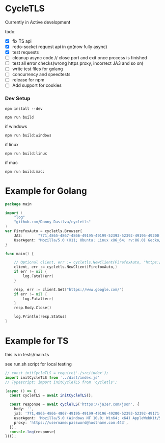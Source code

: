 # CycleTLS

Currently in Active development 

todo: 
- [X] fix TS api 
- [X] redo-socket request api in go(now fully async)
- [X] test requests 
- [ ] cleanup async code // close port and exit once process is finished
- [ ] test all error checks(wrong https proxy, incorrect JA3 and so on)
- [ ] write test files for golang
- [ ] concurrency and speedtests
- [ ] release for npm
- [ ] Add support for cookies

### Dev Setup

`npm install --dev`

`npm run build`

if windows

`npm run build:windows`

if linux

`npm run build:linux`

if mac

`npm run build:mac:`

# Example for Golang

```go
package main

import (
    "log"
    "github.com/Danny-Dasilva/cycletls"
)
var FirefoxAuto = cycletls.Browser{
	JA3:       "771,4865-4867-4866-49195-49199-52393-52392-49196-49200-49162-49161-49171-49172-156-157-47-53-10,0-23-65281-10-11-35-16-5-51-43-13-45-28-21,29-23-24-25-256-257,0",
	UserAgent: "Mozilla/5.0 (X11; Ubuntu; Linux x86_64; rv:86.0) Gecko/20100101 Firefox/86.0",
}

func main() {

    // Optional client, err := cycletls.NewClient(FirefoxAuto, "https://username:password@hostname.com:443")
    client, err := cycletls.NewClient(FirefoxAuto,)
    if err != nil {
        log.Fatal(err)
    }

    resp, err := client.Get("https://www.google.com/")
    if err != nil {
        log.Fatal(err)
    }
    resp.Body.Close()

    log.Println(resp.Status)
}
```


# Example for TS 

this is in tests/main.ts

see run.sh script for local testing

```ts
// const initCycleTLS = require('./src/index');
import initCycleTLS from '../dist/index.js'
// Typescript: import initCycleTLS from 'cycletls';

(async () => {
  const cycleTLS = await initCycleTLS();

  const response = await cycleTLS('https://ja3er.com/json', {
    body: '',
    ja3: '771,4865-4866-4867-49195-49199-49196-49200-52393-52392-49171-49172-156-157-47-53,0-23-65281-10-11-35-16-5-13-18-51-45-43-27-21,29-23-24,0',
    userAgent: 'Mozilla/5.0 (Windows NT 10.0; Win64; x64) AppleWebKit/537.36 (KHTML, like Gecko) Chrome/86.0.4240.198 Safari/537.36',
    proxy: 'https://username:password@hostname.com:443',
  });
  console.log(response)
})();

```
